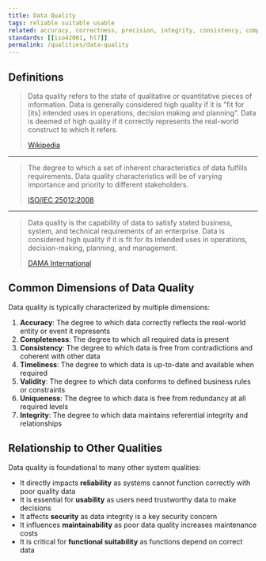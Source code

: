 ```yaml
---
title: Data Quality
tags: reliable suitable usable
related: accuracy, correctness, precision, integrity, consistency, completeness
standards: [[iso42001, hl7]]
permalink: /qualities/data-quality
---
```


## Definitions

>Data quality refers to the state of qualitative or quantitative pieces of information. 
>Data is generally considered high quality if it is "fit for [its] intended uses in operations, decision making and planning". 
>Data is deemed of high quality if it correctly represents the real-world construct to which it refers.
>
>[Wikipedia](https://en.wikipedia.org/wiki/Data_quality)

<hr class="with-no-margin"/>

>The degree to which a set of inherent characteristics of data fulfills requirements. 
>Data quality characteristics will be of varying importance and priority to different stakeholders.
>
>[ISO/IEC 25012:2008](https://www.iso.org/standard/35736.html)

<hr class="with-no-margin"/>

>Data quality is the capability of data to satisfy stated business, system, and technical requirements of an enterprise. 
>Data is considered high quality if it is fit for its intended uses in operations, decision-making, planning, and management.
>
>[DAMA International](https://www.dama.org/cpages/home)

## Common Dimensions of Data Quality

Data quality is typically characterized by multiple dimensions:

1. **Accuracy**: The degree to which data correctly reflects the real-world entity or event it represents
2. **Completeness**: The degree to which all required data is present
3. **Consistency**: The degree to which data is free from contradictions and coherent with other data
4. **Timeliness**: The degree to which data is up-to-date and available when required
5. **Validity**: The degree to which data conforms to defined business rules or constraints
6. **Uniqueness**: The degree to which data is free from redundancy at all required levels
7. **Integrity**: The degree to which data maintains referential integrity and relationships

## Relationship to Other Qualities

Data quality is foundational to many other system qualities:

- It directly impacts **reliability** as systems cannot function correctly with poor quality data
- It is essential for **usability** as users need trustworthy data to make decisions
- It affects **security** as data integrity is a key security concern
- It influences **maintainability** as poor data quality increases maintenance costs
- It is critical for **functional suitability** as functions depend on correct data